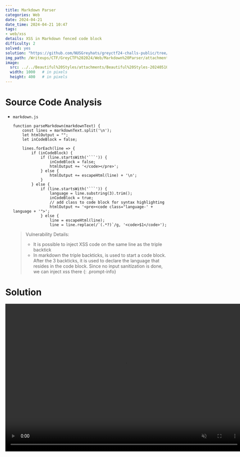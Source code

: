 ```yaml
---
title: Markdown Parser
categories: Web
date: 2024-04-21
date_time: 2024-04-21 10:47
tags: 
- web/xss
details: XSS in Markdown fenced code block	
difficulty: 2
solved: yes
solution: "https://github.com/NUSGreyhats/greyctf24-challs-public/tree/main/quals/web/markdown-parser"
img_path: /Writeups/CTF/GreyCTF%202024/Web/Markdown%20Parser/attachments
image:
  src: ../../Beautiful%20Styles/attachments/Beautiful%20Styles-20240510000105525.png
  width: 1000   # in pixels
  height: 400   # in pixels
---
```




# Source Code Analysis
- `markdown.js`
	```
	function parseMarkdown(markdownText) {
	    const lines = markdownText.split('\n');
	    let htmlOutput = "";
	    let inCodeBlock = false;
	
	    lines.forEach(line => {
	        if (inCodeBlock) {
	            if (line.startsWith('```')) {
	                inCodeBlock = false;
	                htmlOutput += '</code></pre>';
	            } else {
	                htmlOutput += escapeHtml(line) + '\n';
	            }
	        } else {
	            if (line.startsWith('```')) {
	                language = line.substring(3).trim();
	                inCodeBlock = true;
	                // add class to code block for syntax highlighting
	                htmlOutput += '<pre><code class="language-' + language + '">';
	            } else {
	                line = escapeHtml(line);
	                line = line.replace(/`(.*?)`/g, '<code>$1</code>');
	```
	>Vulnerability Details:
	>- It is possible to inject XSS code on the same line as the triple backtick
	>- In markdown the triple backticks, is used to start a code block. After the 3 backticks, it is used to declare the language that resides in the code block. Since no input sanitization is done, we can inject xss there
	{: .prompt-info}
	
# Solution

<video muted autoplay controls style="width: 740px; height: 460px;">
	<source src="{{site.img_cdn}}{{page.img_path}}/fIpqfFcrFW.mp4" type="video/mp4">
</video>

